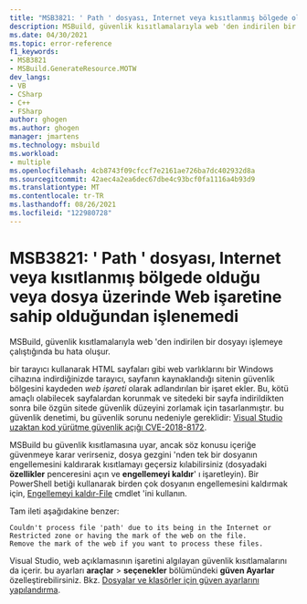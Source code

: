 ```yaml
---
title: "MSB3821: ' Path ' dosyası, Internet veya kısıtlanmış bölgede olduğu veya dosya üzerinde Web işaretine sahip olduğundan işlenemedi"
description: MSBuild, güvenlik kısıtlamalarıyla web 'den indirilen bir dosyayı işlemeye çalıştığında bu hata oluşur.
ms.date: 04/30/2021
ms.topic: error-reference
f1_keywords:
- MSB3821
- MSBuild.GenerateResource.MOTW
dev_langs:
- VB
- CSharp
- C++
- FSharp
author: ghogen
ms.author: ghogen
manager: jmartens
ms.technology: msbuild
ms.workload:
- multiple
ms.openlocfilehash: 4cb8743f09cfccf7e2161ae726ba7dc402932d8a
ms.sourcegitcommit: 42aec4a2ea6dec67dbe4c93bcf0fa1116a4b93d9
ms.translationtype: MT
ms.contentlocale: tr-TR
ms.lasthandoff: 08/26/2021
ms.locfileid: "122980728"
---
```

# <a name="msb3821-couldnt-process-file-path-due-to-its-being-in-the-internet-or-restricted-zone-or-having-the-mark-of-the-web-on-the-file"></a>MSB3821: ' Path ' dosyası, Internet veya kısıtlanmış bölgede olduğu veya dosya üzerinde Web işaretine sahip olduğundan işlenemedi

MSBuild, güvenlik kısıtlamalarıyla web 'den indirilen bir dosyayı işlemeye çalıştığında bu hata oluşur.

bir tarayıcı kullanarak HTML sayfaları gibi web varlıklarını bir Windows cihazına indirdiğinizde tarayıcı, sayfanın kaynaklandığı sitenin güvenlik bölgesini kaydeden *web işareti* olarak adlandırılan bir işaret ekler. Bu, kötü amaçlı olabilecek sayfalardan korunmak ve sitedeki bir sayfa indirildikten sonra bile özgün sitede güvenlik düzeyini zorlamak için tasarlanmıştır. bu güvenlik denetimi, bu güvenlik sorunu nedeniyle gereklidir: [Visual Studio uzaktan kod yürütme güvenlik açığı CVE-2018-8172](https://msrc.microsoft.com/update-guide/vulnerability/CVE-2018-8172).

 MSBuild bu güvenlik kısıtlamasına uyar, ancak söz konusu içeriğe güvenmeye karar verirseniz, dosya gezgini 'nden tek bir dosyanın engellemesini kaldırarak kısıtlamayı geçersiz kılabilirsiniz (dosyadaki **özellikler** penceresini açın ve **engellemeyi kaldır**' ı işaretleyin). Bir PowerShell betiği kullanarak birden çok dosyanın engellemesini kaldırmak için, [Engellemeyi kaldır-File](/powershell/module/microsoft.powershell.utility/unblock-file) cmdlet 'ini kullanın.

Tam ileti aşağıdakine benzer:

```output
Couldn't process file 'path' due to its being in the Internet or Restricted zone or having the mark of the web on the file.
Remove the mark of the web if you want to process these files.
```

Visual Studio, web açıklamasının işaretini algılayan güvenlik kısıtlamalarını da içerir. bu ayarları **araçlar**  >  **seçenekler** bölümündeki **güven Ayarlar** özelleştirebilirsiniz. Bkz. [Dosyalar ve klasörler için güven ayarlarını yapılandırma](../../ide/reference/trust-settings.md).
